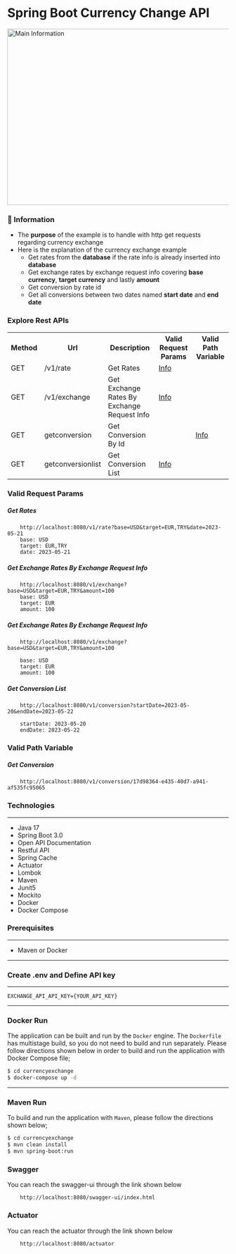 # Spring Boot Currency Change API 

<img src="screenshots/spring_boot_currency_diagram.png" alt="Main Information" width="800" height="400">

### 📖 Information

<ul style="list-style-type:disc">
  <li>The <b>purpose</b> of the example is to handle with http get requests regarding currency exchange</li> 
  <li>Here is the explanation of the currency exchange example  
       <ul>
            <li>Get rates from the <b>database</b> if the rate info is already inserted into <b>database</b></li>
            <li>Get exchange rates by exchange request info covering <b>base currency</b>, <b>target currency</b> and lastly <b>amount</b></li>
            <li>Get conversion by rate id</li>
            <li>Get all conversions between two dates named <b>start date</b> and <b>end date</b> </li>
       </ul>
  </li>
</ul>

### Explore Rest APIs

<table style="width:100%">
  <tr>
      <th>Method</th>
      <th>Url</th>
      <th>Description</th>
      <th>Valid Request Params</th>
      <th>Valid Path Variable</th>
  </tr>
  <tr>
      <td>GET</td>
      <td>/v1/rate</td>
      <td>Get Rates</td>
      <td><a href="README.md#getrates">Info</a></td>
      <td></td>
  </tr>
  <tr>
      <td>GET</td>
      <td>/v1/exchange</td>
      <td>Get Exchange Rates By Exchange Request Info</td>
      <td><a href="README.md#getexchangeratesbyexchangerequestinfo">Info</a></td>
      <td></td>
  </tr>
  <tr>
      <td>GET</td>
      <td>getconversion</td>
      <td>Get Conversion By Id</td>
      <td></td>
      <td><a href="README.md#getgetconversion">Info</a></td>
  </tr>
  <tr>
      <td>GET</td>
      <td>getconversionlist</td>
      <td>Get Conversion List</td>
      <td><a href="README.md#getconversionlist">Info</a></td>
      <td></td>
  </tr>
</table>

### Valid Request Params

##### <a id="getrates"> Get Rates
```
    http://localhost:8080/v1/rate?base=USD&target=EUR,TRY&date=2023-05-21
    base: USD
    target: EUR,TRY
    date: 2023-05-21
```

##### <a id="getexchangeratesbyexchangerequestinfo"> Get Exchange Rates By Exchange Request Info
```
    http://localhost:8080/v1/exchange?base=USD&target=EUR,TRY&amount=100
    base: USD
    target: EUR
    amount: 100
```

##### <a id="getexchangeratesbyexchangerequestinfo"> Get Exchange Rates By Exchange Request Info
```
    http://localhost:8080/v1/exchange?base=USD&target=EUR,TRY&amount=100
    
    base: USD
    target: EUR
    amount: 100
```

##### <a id="getconversionlist"> Get Conversion List
```
    http://localhost:8080/v1/conversion?startDate=2023-05-20&endDate=2023-05-22
    
    startDate: 2023-05-20
    endDate: 2023-05-22
```

### Valid Path Variable

##### <a id="getconversion"> Get Conversion
```
    http://localhost:8080/v1/conversion/17d98364-e435-40d7-a941-af535fc95065
```

### Technologies

---
- Java 17
- Spring Boot 3.0
- Open API Documentation
- Restful API
- Spring Cache
- Actuator
- Lombok
- Maven
- Junit5
- Mockito
- Docker
- Docker Compose

### Prerequisites

---
- Maven or Docker
---


### Create .env and Define API key
---
    EXCHANGE_API_API_KEY={YOUR_API_KEY}
---

### Docker Run
The application can be built and run by the `Docker` engine. The `Dockerfile` has multistage build, so you do not need to build and run separately.
Please follow directions shown below in order to build and run the application with Docker Compose file;

```sh
$ cd currencyexchange
$ docker-compose up -d
```

---
### Maven Run
To build and run the application with `Maven`, please follow the directions shown below;

```sh
$ cd currencyexchange
$ mvn clean install
$ mvn spring-boot:run
```

### Swagger
You can reach the swagger-ui through the link shown below
```
    http://localhost:8080/swagger-ui/index.html
```

### Actuator
You can reach the actuator through the link shown below
```
    http://localhost:8080/actuator
```
